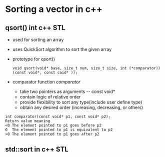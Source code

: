 # Sorting a vector in c++

## qsort() int c++ STL

- used for sorting an array
- uses QuickSort algorithm to sort the given array
- prototype for qsort()

  ```
  void qsort(void* base, size_t num, size_t size, int (*comparator)) (const void*, const coid* ));
  ```
- comparator function *comparator*
  - take two pointers as arguments -- const void* 
  - contain logic of relative order
  - provide flexibility to sort any type(include user define type)
  - obtain any desired order (increasing, decreasing, or others) 

```
int comparator(const void* p1, const void* p2);
Return value meaning
<0 The element pointed to p1 goes before p2
0  The element pointed to p1 is equivalent to p2
>0 The element pointed to p1 goes after p2
```

## std::sort in c++ STL

